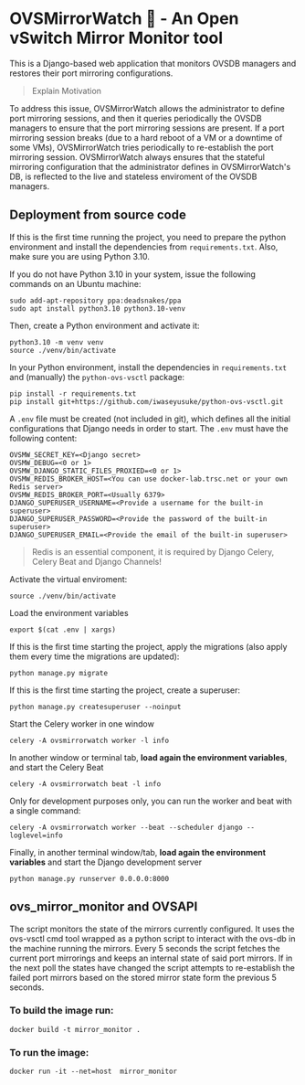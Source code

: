 # OVSMirrorWatch :eyes: - An Open vSwitch Mirror Monitor tool

This is a Django-based web application that monitors OVSDB managers and restores their port mirroring configurations.

> Explain Motivation

To address this issue, OVSMirrorWatch allows the administrator to define port mirroring sessions, and then it queries periodically the OVSDB managers to ensure that the port mirroring sessions are present. If a port mirroring session breaks (due to a hard reboot of a VM or a downtime of some VMs), OVSMirrorWatch tries periodically to re-establish the port mirroring session. OVSMirrorWatch always ensures that the stateful mirroring configuration that the administrator defines in OVSMirrorWatch's DB, is reflected to the live and stateless enviroment of the OVSDB managers.

## Deployment from source code
If this is the first time running the project, you need to prepare the python environment and install the dependencies from `requirements.txt`. Also, make sure you are using Python 3.10.

If you do not have Python 3.10 in your system, issue the following commands on an Ubuntu machine:

```shell
sudo add-apt-repository ppa:deadsnakes/ppa
sudo apt install python3.10 python3.10-venv
```

Then, create a Python environment and activate it:

```shell
python3.10 -m venv venv
source ./venv/bin/activate
```

In your Python environment, install the dependencies in `requirements.txt` and (manually) the `python-ovs-vsctl` package:
```shell
pip install -r requirements.txt
pip install git+https://github.com/iwaseyusuke/python-ovs-vsctl.git
```

A `.env` file must be created (not included in git), which defines all the initial configurations that Django needs in order to start. The `.env` must have the following content:

```env
OVSMW_SECRET_KEY=<Django secret>
OVSMW_DEBUG=<0 or 1>
OVSMW_DJANGO_STATIC_FILES_PROXIED=<0 or 1>
OVSMW_REDIS_BROKER_HOST=<You can use docker-lab.trsc.net or your own Redis server>
OVSMW_REDIS_BROKER_PORT=<Usually 6379>
DJANGO_SUPERUSER_USERNAME=<Provide a username for the built-in superuser>
DJANGO_SUPERUSER_PASSWORD=<Provide the password of the built-in superuser>
DJANGO_SUPERUSER_EMAIL=<Provide the email of the built-in superuser>
```

> Redis is an essential component, it is required by Django Celery, Celery Beat and Django Channels!

Activate the virtual enviroment:
```shell
source ./venv/bin/activate
```

Load the environment variables
```shell
export $(cat .env | xargs)
```

If this is the first time starting the project, apply the migrations (also apply them every time the migrations are updated):
```shell
python manage.py migrate
```

If this is the first time starting the project, create a superuser:
```shell
python manage.py createsuperuser --noinput
```

Start the Celery worker in one window
```shell
celery -A ovsmirrorwatch worker -l info
```

In another window or terminal tab, **load again the environment variables**, and start the Celery Beat
```shell
celery -A ovsmirrorwatch beat -l info
```

Only for development purposes only, you can run the worker and beat with a single command:
```shell
celery -A ovsmirrorwatch worker --beat --scheduler django --loglevel=info
```

Finally, in another terminal window/tab, **load again the environment variables** and start the Django development server
```shell
python manage.py runserver 0.0.0.0:8000
```

## ovs_mirror_monitor and OVSAPI

The script monitors the state of the mirrors currently configured. It uses the ovs-vsctl cmd tool wrapped as a python script to interact with the ovs-db in the machine running the mirrors. Every 5 seconds the script fetches the current port mirrorings and keeps an internal state of said port mirrors. If in the next poll the states have changed the script attempts to re-establish the failed port mirrors based on the stored mirror state form the previous 5 seconds.

### To build the image run:
```docker build -t mirror_monitor .```

### To run the image:
``` docker run -it --net=host  mirror_monitor ```
